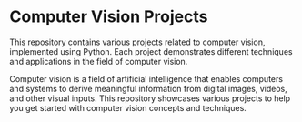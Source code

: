 # Computer Vision Projects

This repository contains various projects related to computer vision, implemented using Python. Each project demonstrates different techniques and applications in the field of computer vision.

Computer vision is a field of artificial intelligence that enables computers and systems to derive meaningful information from digital images, videos, and other visual inputs. This repository showcases various projects to help you get started with computer vision concepts and techniques.

